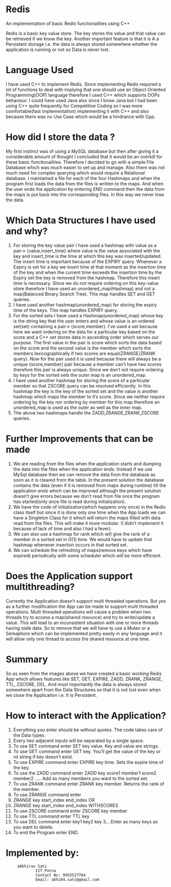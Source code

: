 # Redis
An implementation of basic Redis functionalities using C++ 

Redis is a basic key value store. The key stores the value and that value can be retrieved if we know the key. Another important feature is that it is A a Persistent storage i.e. the data is always stored somewhere whether the application is running or not so Data is never lost.

# Language Used

I have used C++ to implement Redis. Since implementing Redis required a lot of functions to deal with implying that one should use an Object Oriented Programming(OOP) language therefore I used C++ which supports OOPs behaviour. I could have used Java also since I know Java but I had been using C++ quite frequently for Competitive Coding so I was more comfortable(fast implementation) implementing it with C++ and also because there was no Use Case which would be a hindrance with Cpp.

# How did I store the data ?

My first instinct was of using a MySQL database but then after giving it a considerable amount of thought I concluded that it would be an overkill for these basic functionalities. Therefore I decided to go with a simple File Database which was much easier to set up and manage. Also there was not much need for complex querying which would require a Relational database. I maintained a file for each of the four Hashmaps and when the program first loads the data from the files is written to the maps. And when the user ends the application by entering END command then the data from the maps is put back into the corresponding files. In this way we never lose the data.

# Which Data Structures I have used and why?

1. For storing the key value pair I have used a hashmap with value as a pair-> {value,insert_time} where value is the value associated with the key and insert_time is the time at which this key was inserted/updated. The insert time is important because of the EXPIRY query. Whenever a Expiry is set for a key we insert time at that moment as the insertion time of the key and when the current time exceeds the insertion time by the Expiry set the key is removed from the hashmap. Therefore this insert time is necessary. Since we do not require ordering on this key-value store therefore I have used an unordered_map(Hashmap) and not a map(Balanced Binary Search Tree). This map handles SET and GET queries.
2. I have used another hashmap(unordered_map) for storing the expiry time of the keys. This map handles EXPIRY query.
3. For the sorted sets I have used a Hashmap(unordered_map) whose key is the string key that the user enters and whose value is an ordered set(set) containing a pair-> {score,member}. I’ve used a set because here we want ordering on the data for a particular key based on the score and a C++ set stores data in ascending order which serves our purpose. The first value in the pair is score which sorts the data based on the score and the second value is the member which sorts the members lexicographically if two scores are equal(ZRANGE/ZRANK query). Now for the pair used it is used because there will always be a unique {score,member} pair because a member can’t have two scores therefore this pair is always unique. Since we don’t not require ordering by keys for the sorted sets the outer map is an unordered_map.
4. I have used another hashmap for storing the score of a particular member so that ZSCORE query can be resolved efficiently. In this hashmap the key is the key of the sorted set and the value is another hashmap which maps the member to it’s score. Since we neither require ordering by the key nor ordering by member for this map therefore an unordered_map is used as the outer as well as the inner map.
5. The above two hashmaps handle the ZADD,ZRANGE,ZRANK,ZSCORE queries.

# Further Improvements that can be made

1. We are reading from the files when the application starts and dumping the data into the files when the application ends. Instead if we use MySql database then we can remove the data from the database as soon as it is cleared from the table. In the present solution the database contains the data (even if it is removed from maps during runtime) till the application ends which can be improved although the present solution doesn’t give errors because we don’t read from file once the program has started(only once file is read during initialization).
2. We have the code of initialization(which happens only once) in the Redis class itself but since it is done only one time when the App loads we can have a Singleton Class for it which will return the maps filled with data read from the files. This will make it more modular. (I didn’t implement it because of lack of time and also I had a fever).
3. We can also use a hashmap for rank which will give the rank of a member in a sorted set in O(1) time. We would have to update that hashmap whenever insertion occurs in that sorted set.
4. We can schedule the refreshing of maps(remove keys which have expired) periodically with some scheduler which will be more efficient.

# Does the Application support multithreading?

Currently the Application doesn’t support multi threaded operations. But yes as a further modification the App can be made to support multi threaded operations. Multi threaded operations will cause a problem when two threads try to access a map(shared resource) and try to write/update a value. This will lead to an inconsistent situation with one or more threads having stale data. So to remove that we will have to use a Mutex or a Semaphore which can be implemented pretty easily in any language and it will allow only one thread to access the shared resource at one time. 


# Summary
So as seen from the images above we have created a basic working Redis App which allows features like SET, GET, EXPIRE, ZADD, ZRANK, ZRANGE, TTL, ZSCORE, DEL.
And most importantly the data is always stored somewhere apart from the Data Structures so that it is not lost even when we close the Application i.e. It is Persistent.

# How to interact with the Application?
1. Everything you enter should be without quotes.  The code takes care of the Data types.
2. Every two adjacent inputs will be separated by a single space.
3. To use SET command enter SET key value. Key and value are strings.
4. To use GET command enter GET key. You’ll get the value of the key or nil string if key doesn’t exist.
5. To use EXPIRE command enter EXPIRE key time. Sets the expire time of the key.
6. To use the ZADD command enter ZADD key score1 member1 score2 member2 ….. Add as many members you want to the sorted set.
7. To use ZRANK command enter ZRANK key member. Returns the rank of the member.
8. To use ZRANGE command enter 
9. ZRANGE key start_index end_index OR
10. ZRANGE key start_index end_index WITHSCORES
11. To use ZSCORE command enter ZSCORE key member
12. To use TTL command enter TTL key
13. To use DEL command enter key1 key2 key 3….Enter as many keys as you want to delete.
14. To end the Program enter END.

# Implemented by:
         aAbhirav Sati
				 IIT Patna
				 Contact No: 9955527784
				 Email: abhi04.sati@gmail.com

